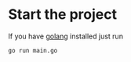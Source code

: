 # Start the project

If you have [golang](https://golang.org/) installed just run

```
go run main.go
```

